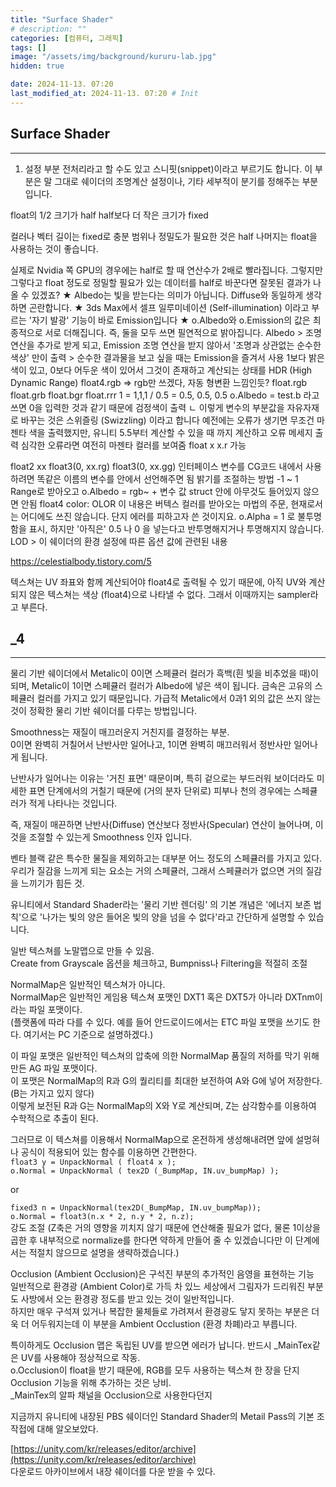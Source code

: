 ```yaml
---
title: "Surface Shader"
# description: ""
categories: [컴퓨터, 그래픽]
tags: []
image: "/assets/img/background/kururu-lab.jpg"
hidden: true

date: 2024-11-13. 07:20
last_modified_at: 2024-11-13. 07:20 # Init
---
```


## Surface Shader

---

 1. 설정 부분
전처리라고 할 수도 있고 스니핏(snippet)이라고 부르기도 합니다.
 이 부분은 말 그대로 쉐이더의 조명계산 설정이나, 기타 세부적이 분기를 정해주는 부분입니다.

 float의 1/2 크기가 half
half보다 더 작은 크기가 fixed

컬러나 벡터 길이는 fixed로 충분
범위나 정밀도가 필요한 것은 half
나머지는 float을 사용하는 것이 좋습니다.

실제로 Nvidia 쪽 GPU의 경우에는 half로 할 때 연산수가 2배로 빨라집니다. 그렇지만 그렇다고 float 정도로 정밀할 필요가 있는 데이터를 half로 바꾼다면 잘못된 결과가 나올 수 있겠죠?
 ★ Albedo는 빛을 받는다는 의미가 아닙니다. Diffuse와 동일하게 생각하면 곤란합니다.
 ★ 3ds Max에서 셀프 일루미네이션 (Self-illumination) 이라고 부르는 '자기 발광' 기능이 바로 Emission입니다
 ★ o.Albedo와 o.Emission의 값은 최종적으로 서로 더해집니다. 즉, 둘을 모두 쓰면 필연적으로 밝아집니다.
 Albedo > 조명 연산을 추가로 받게 되고, Emission 조명 연산을 받지 않아서
'조명과 상관없는 순수한 색상' 만이 출력 > 순수한 결과물을 보고 싶을 때는 Emission을 즐겨서 사용
 1보다 밝은 색이 있고, 0보다 어두운 색이 있어서 그것이 존재하고 계산되는 상태를 HDR (High Dynamic Range)
 float4.rgb => rgb만 쓰겠다, 자동 형변환 느낌인듯?
 float.rgb
float.grb
float.bgr
float.rrr
 1 = 1,1,1 / 0.5 = 0.5, 0.5, 0.5
 o.Albedo = test.b 라고 쓰면 0을 입력한 것과 같기 때문에 검정색이 출력
 ㄴ 이렇게 변수의 부분값을 자유자재로 바꾸는 것은 스위즐링 (Swizzling) 이라고 합니다
 예전에는 오류가 생기면 무조건 마젠타 색을 출력했지만,
유니티 5.5부터 계산할 수 있을 때 까지 계산하고 오류 메세지 출력
심각한 오류라면 여전히 마젠타 컬러를 보여줌
 float x
x.r 가능

float2 xx
float3(0, xx.rg)
float3(0, xx.gg)
 인터페이스 변수를 CG코드 내에서 사용하려면 똑같은 이름의 변수를 안에서 선언해주면 됨
 밝기를 조절하는 방법
-1 ~ 1 Range로 받아오고
o.Albedo = rgb~ + 변수 값
 struct 안에 아무것도 들어있지 않으면 안됨
 float4 color: OLOR
이 내용은 버텍스 컬러를 받아오는 마법의 주문, 현재로서는 어디에도 쓰진 않습니다. 단지 에러를 피하고자 쓴 것이지요.
 o.Alpha = 1 로 불투명함을 표시, 하지만 '아직은' 0.5 나 0 을 넣는다고 반투명해지거나 투명해지지 않습니다.
 LOD > 이 쉐이더의 환경 설정에 따른 옵션 값에 관련된 내용

<https://celestialbody.tistory.com/5>

텍스쳐는 UV 좌표와 함께 계산되어야 float4로 출력될 수 있기 때문에, 아직 UV와 계산되지 않은 텍스쳐는 색상 (float4)으로 나타낼 수 없다. 그래서 이때까지는 sampler라고 부른다.  

## _4

---

물리 기반 쉐이더에서 Metalic이 0이면 스페큘러 컬러가 흑백(흰 빛을 비추었을 때)이 되며, Metalic이 1이면 스페큘러 컬러가 Albedo에 넣은 색이 됩니다. 금속은 고유의 스페큘러 컬러를 가지고 있기 때문입니다. 가급적 Metalic에서 0과1 외의 값은 쓰지 않는 것이 정확한 물리 기반 쉐이더를 다루는 방법입니다.  

Smoothness는 재질이 매끄러운지 거친지를 결정하는 부분.  
0이면 완벽히 거칠어서 난반사만 일어나고, 1이면 완벽히 매끄러워서 정반사만 일어나게 됩니다.  

난반사가 일어나는 이유는 '거친 표면' 때문이며, 특히 겉으로는 부드러워 보이더라도 미세한 표면 단계에서의 거칠기 때문에 (거의 분자 단위로) 피부나 천의 경우에는 스페큘러가 적게 나타나는 것입니다.  

즉, 재질이 매끈하면 난반사(Diffuse) 연산보다 정반사(Specular) 연산이 늘어나며, 이것을 조절할 수 있는게 Smoothness 인자 입니다.  

벤타 블랙 같은 특수한 물질을 제외하고는 대부분 어느 정도의 스페큘러를 가지고 있다.  
우리가 질감을 느끼게 되는 요소는 거의 스페큘러, 그래서 스페큘러가 없으면 거의 질감을 느끼기가 힘든 것.  

유니티에서 Standard Shader라는 '물리 기반 렌더링' 의 기본 개념은 '에너지 보존 법칙'으로 '나가는 빛의 양은 들어온 빛의 양을 넘을 수 없다'라고 간단하게 설명할 수 있습니다.  

[](https://docs.unity3d.com/Manual/StandardShaderMaterialCharts.html)  

일반 텍스쳐를 노말맵으로 만들 수 있음.  
Create from Grayscale 옵션을 체크하고, Bumpniss나 Filtering을 적절히 조절  

NormalMap은 일반적인 텍스쳐가 아니다.  
NormalMap은 일반적인 게임용 텍스쳐 포맷인 DXT1 혹은 DXT5가 아니라 DXTnm이라는 파일 포맷이다.  
(플랫폼에 따라 다를 수 있다. 예를 들어 안드로이드에서는 ETC 파일 포맷을 쓰기도 한다. 여기서는 PC 기준으로 설명하겠다.)  

이 파일 포맷은 일반적인 텍스쳐의 압축에 의한 NormalMap 품질의 저하를 막기 위해 만든 AG 파일 포맷이다.  
이 포맷은 NormalMap의 R과 G의 퀄리티를 최대한 보전하여 A와 G에 넣어 저장한다. (B는 가지고 있지 않다)  
이렇게 보전된 R과 G는 NormalMap의 X와 Y로 계산되며, Z는 삼각함수를 이용하여 수학적으로 추출이 된다.  

그러므로 이 텍스쳐를 이용해서 NormalMap으로 온전하게 생성해내려면 앞에 설멍혀나 공식이 적용되어 있는 함수를 이용하면 간편한다.  
`float3 y = UnpackNormal ( float4 x );`  
`o.Normal = UnpackNormal ( tex2D (_BumpMap, IN.uv_bumpMap) );`  

or  

`fixed3 n = UnpackNormal(tex2D(_BumpMap, IN.uv_bumpMap));`  
`o.Normal = float3(n.x * 2, n.y * 2, n.z);`  
강도 조절 (Z축은 거의 영향을 끼치지 않기 때문에 연산해줄 필요가 없다, 물론 1이상을 곱한 후 내부적으로 normalize를 한다면 약하게 만들어 줄 수 있겠습니다만 이 단계에서는 적절치 않으므로 설명을 생략하겠습니다.)  

Occlusion (Ambient Occlusion)은 구석진 부분의 추가적인 음영을 표현하는 기능  
일반적으로 환경광 (Ambient Color)로 가득 차 있느 세상에서 그림자가 드리워진 부분도 사방에서 오는 환경광 정도를 받고 있는 것이 일반적입니다.  
하지만 매우 구석져 있거나 복잡한 물체들로 가려져서 환경광도 닿지 못하는 부분은 더욱 더 어두워지는데 이 부분을 Ambient Occlustion (환경 차폐)라고 부릅니다.  

특이하게도 Occlusion 맵은 독립된 UV를 받으면 에러가 납니다. 반드시 _MainTex같은 UV를 사용해야 정상적으로 작동.  
o.Occlusion이 float을 받기 때문에, RGB를 모두 사용하는 텍스쳐 한 장을 단지 Occlusion 기능을 위해 추가하는 것은 낭비.  
_MainTex의 알파 채널을 Occlusion으로 사용한다던지  

지금까지 유니티에 내장된 PBS 쉐이더인 Standard Shader의 Metail Pass의 기본 조작접에 대해 알오보았다.  

[https://unity.com/kr/releases/editor/archive](https://unity.com/kr/releases/editor/archive)  
다운로드 아카이브에서 내장 쉐이더를 다운 받을 수 있다.  
